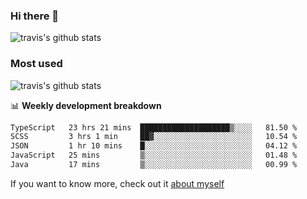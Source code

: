 ### Hi there 👋

<!--
**HondryTravis/HondryTravis** is a ✨ _special_ ✨ repository because its `README.md` (this file) appears on your GitHub profile.

Here are some ideas to get you started:

- 🔭 I’m currently working on ...
- 🌱 I’m currently learning ...
- 👯 I’m looking to collaborate on ...
- 🤔 I’m looking for help with ...
- 💬 Ask me about ...
- 📫 How to reach me: ...
- 😄 Pronouns: ...
- ⚡ Fun fact: ...
-->

![travis's github stats](https://github-readme-stats.vercel.app/api?username=HondryTravis&hide=stars)
### Most used
![travis's github stats](https://github-readme-stats.anuraghazra1.vercel.app/api/top-langs/?username=HondryTravis&layout=compact&hide_title=true)

📊 **Weekly development breakdown**

<!--START_SECTION:waka-->

```txt
TypeScript   23 hrs 21 mins  ████████████████████▒░░░░   81.50 %
SCSS         3 hrs 1 min     ██▓░░░░░░░░░░░░░░░░░░░░░░   10.54 %
JSON         1 hr 10 mins    █░░░░░░░░░░░░░░░░░░░░░░░░   04.12 %
JavaScript   25 mins         ▒░░░░░░░░░░░░░░░░░░░░░░░░   01.48 %
Java         17 mins         ▒░░░░░░░░░░░░░░░░░░░░░░░░   00.99 %
```

<!--END_SECTION:waka-->

If you want to know more, check out it [about myself](https://hondrytravis.github.io/)
